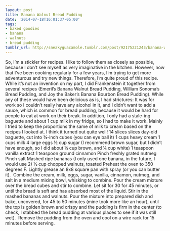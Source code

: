 ```yaml
---
layout: post
title: Banana Walnut Bread Pudding
date: '2014-07-18T16:01:37-05:00'
tags:
- baked goodies
- banana
- walnuts
- bread pudding
tumblr_url: http://sneakyguacamole.tumblr.com/post/92175221243/banana-walnut-bread-pudding
---
```

So, I’m a stickler for recipes. I like to follow them as closely as possible, because I don’t see myself as very imaginative in the kitchen. However, now that I’ve been cooking regularly for a few years, I’m trying to get more adventurous and try new things. Therefore, I’m quite proud of this recipe. While it’s not an invention on my part, I did Frankenstein it together from several recipes (Emeril’s Banana Walnut Bread Pudding, William Sonoma’s Bread Pudding, and Joy the Baker’s Banana Bourbon Bread Pudding). While any of these would have been delicious as is, I had strictures: It was for work so I couldn’t really have any alcohol in it, and I didn’t want to add a sauce, which is common for bread pudding, because it would be hard for people to eat at work on their break. In addition, I only had a stale-ing baguette and about 1 cup milk in my fridge, so I had to make it work. Mainly I tried to keep the proportions the same of milk to cream based on the recipes I looked at. I think it turned out quite well!
14 slices slices day-old baguette, cut into ¾-inch cubes (you can eye ball it)
1 cups heavy cream
1 cups milk
4 large eggs
½ cup sugar (I recommend brown sugar, but I didn’t have enough, so I did about ¼ cup brown, and ¼ cup white)
1 teaspoon vanilla extract
1 teaspoon ground cinnamon
Pinch freshly grated nutmeg
Pinch salt
Mashed ripe bananas (I only used one banana, in the future, I would use 2)
½ cup chopped walnuts, toasted
Preheat the oven to 350 degrees F. Lightly grease an 8x8 square pan with spray (or you can butter it). 
Combine the cream, milk, eggs, sugar, vanilla, cinnamon, nutmeg, and salt in a medium mixing bowl, whisking to combine. Pour the cream mixture over the bread cubes and stir to combine. Let sit for 30 for 45 minutes, or until the bread is soft and has absorbed most of the liquid.
Stir in the mashed bananas and walnuts. Pour the mixture into prepared dish and bake, uncovered, for 45 to 50 minutes (mine took more like an hour), until the top is golden brown and crispy and the pudding is firm in the center (to check, I stabbed the bread pudding at various places to see if it was still wet). 
Remove the pudding from the oven and cool on a wire rack for 15 minutes before serving. 
